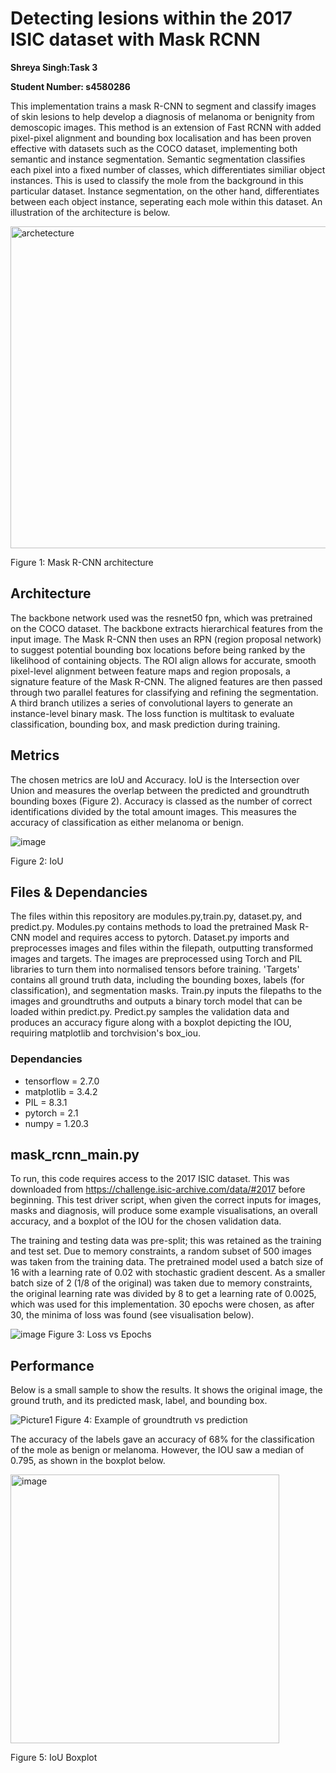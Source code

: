 # Detecting lesions within the 2017 ISIC dataset with Mask RCNN 
**Shreya Singh:Task 3** 

**Student Number: s4580286**


This implementation trains a mask R-CNN to segment and classify images of skin lesions to help develop a diagnosis of melanoma or benignity from demoscopic images. This method is an extension of Fast RCNN with added pixel-pixel alignment and bounding box localisation and has been proven effective with datasets such as the COCO dataset, implementing both semantic and instance segmentation. Semantic segmentation classifies each pixel into a fixed number of classes, which differentiates similiar object instances. This is used to classify the mole from the background in this particular dataset. Instance segmentation, on the other hand, differentiates between each object instance, seperating each mole within this dataset. An illustration of the architecture is below.

<img width="515" alt="archetecture" src="https://github.com/Shreya-Personal/s4580286/assets/141000874/8a4876cf-1e1d-4f50-85f4-edd914125b68">

Figure 1: Mask R-CNN architecture

## Architecture
The backbone network used was the resnet50 fpn, which was pretrained on the COCO dataset. The backbone extracts hierarchical features from the input image. The Mask R-CNN then uses an RPN (region proposal network) to suggest potential bounding box locations before being ranked by the likelihood of containing objects. The ROI align allows for accurate, smooth pixel-level alignment between feature maps and region proposals, a signature feature of the Mask R-CNN. The aligned features are then passed through two parallel features for classifying and refining the segmentation. A third branch utilizes a series of convolutional layers to generate an instance-level binary mask. The loss function is multitask to evaluate classification, bounding box, and mask prediction during training.

## Metrics 
The chosen metrics are IoU and Accuracy. IoU is the Intersection over Union and measures the overlap between the predicted and groundtruth bounding boxes (Figure 2). Accuracy is classed as the number of correct identifications divided by the total amount images. This measures the accuracy of classification as either melanoma or benign. 

![image](https://github.com/Shreya-Personal/s4580286/assets/141000874/dc030b86-5fe0-4905-8496-cb156a20dad0)

Figure 2: IoU 

## Files & Dependancies
The files within this repository are modules.py,train.py, dataset.py, and predict.py. Modules.py contains methods to load the pretrained Mask R-CNN model and requires access to pytorch. Dataset.py imports and preprocesses images and files within the filepath, outputting transformed images and targets. The images are preprocessed using Torch and PIL libraries to turn them into normalised tensors before training. 'Targets' contains all ground truth data, including the bounding boxes, labels (for classification), and segmentation masks. Train.py inputs the filepaths to the images and groundtruths and outputs a binary torch model that can be loaded within predict.py. Predict.py samples the validation data and produces an accuracy figure along with a boxplot depicting the IOU, requiring matplotlib and torchvision's box_iou.

### Dependancies 
- tensorflow = 2.7.0
- matplotlib = 3.4.2
- PIL = 8.3.1
- pytorch = 2.1
- numpy = 1.20.3

## mask_rcnn_main.py 
To run, this code requires access to the 2017 ISIC dataset. This was downloaded from https://challenge.isic-archive.com/data/#2017 before beginning. This test driver script, when given the correct inputs for images, masks and diagnosis, will produce some example visualisations, an overall accuracy, and a boxplot of the IOU for the chosen validation data.

The training and testing data was pre-split; this was retained as the training and test set. Due to memory constraints, a random subset of 500 images was taken from the training data. The pretrained model used a batch size of 16 with a learning rate of 0.02 with stochastic gradient descent. As a smaller batch size of 2 (1/8 of the original) was taken due to memory constraints, the original learning rate was divided by 8 to get a learning rate of 0.0025, which was used for this implementation. 30 epochs were chosen, as after 30, the minima of loss was found (see visualisation below).

![image](https://github.com/Shreya-Personal/s4580286/assets/141000874/49f39e6d-9331-4244-a868-10db38b4789a)
Figure 3: Loss vs Epochs


## Performance
Below is a small sample to show the results. It shows the original image, the ground truth, and its predicted mask, label, and bounding box.

![Picture1](https://github.com/Shreya-Personal/s4580286/assets/141000874/300b9f7b-c371-4f8a-8503-448b091d21c8)
Figure 4: Example of groundtruth vs prediction

The accuracy of the labels gave an accuracy of 68% for the classification of the mole as benign or melanoma. However, the IOU saw a median of 0.795, as shown in the boxplot below.

<img width="430" alt="image" src="https://github.com/Shreya-Personal/s4580286/assets/141000874/7b022975-caf4-440b-a93a-1029be9573af">

Figure 5: IoU Boxplot



